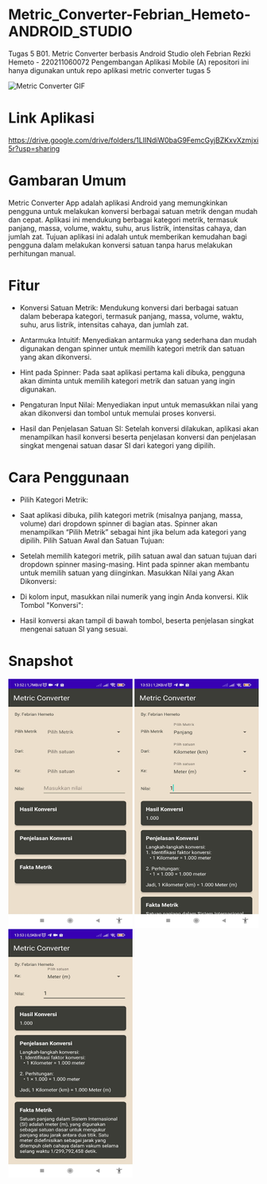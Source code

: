 # Metric_Converter-Febrian_Hemeto-ANDROID_STUDIO

Tugas 5 B01. Metric Converter berbasis Android Studio oleh Febrian Rezki Hemeto - 220211060072 Pengembangan Aplikasi Mobile (A)
repositori ini hanya digunakan untuk repo aplikasi metric converter tugas 5

<img src="https://github.com/keqi000/Metric_Converter-Febrian_Hemeto-ANDROID_STUDIO/blob/main/assets/Screenrecorder-2024-11-03-13-51-10-598.gif?raw=true" width="250" height="500" alt="Metric Converter GIF">

# Link Aplikasi

https://drive.google.com/drive/folders/1LIINdiW0baG9FemcGyjBZKxvXzmjxi5r?usp=sharing

# Gambaran Umum

Metric Converter App adalah aplikasi Android yang memungkinkan pengguna untuk melakukan konversi berbagai satuan metrik dengan mudah dan cepat. Aplikasi ini mendukung berbagai kategori metrik, termasuk panjang, massa, volume, waktu, suhu, arus listrik, intensitas cahaya, dan jumlah zat. Tujuan aplikasi ini adalah untuk memberikan kemudahan bagi pengguna dalam melakukan konversi satuan tanpa harus melakukan perhitungan manual.

# Fitur

- Konversi Satuan Metrik: Mendukung konversi dari berbagai satuan dalam beberapa kategori, termasuk panjang, massa, volume, waktu, suhu, arus listrik, intensitas cahaya, dan jumlah zat.

- Antarmuka Intuitif: Menyediakan antarmuka yang sederhana dan mudah digunakan dengan spinner untuk memilih kategori metrik dan satuan yang akan dikonversi.

- Hint pada Spinner: Pada saat aplikasi pertama kali dibuka, pengguna akan diminta untuk memilih kategori metrik dan satuan yang ingin digunakan.

- Pengaturan Input Nilai: Menyediakan input untuk memasukkan nilai yang akan dikonversi dan tombol untuk memulai proses konversi.

- Hasil dan Penjelasan Satuan SI: Setelah konversi dilakukan, aplikasi akan menampilkan hasil konversi beserta penjelasan konversi dan penjelasan singkat mengenai satuan dasar SI dari kategori yang dipilih.

# Cara Penggunaan

- Pilih Kategori Metrik:

- Saat aplikasi dibuka, pilih kategori metrik (misalnya panjang, massa, volume) dari dropdown spinner di bagian atas.
  Spinner akan menampilkan “Pilih Metrik” sebagai hint jika belum ada kategori yang dipilih.
  Pilih Satuan Awal dan Satuan Tujuan:

- Setelah memilih kategori metrik, pilih satuan awal dan satuan tujuan dari dropdown spinner masing-masing.
  Hint pada spinner akan membantu untuk memilih satuan yang diinginkan.
  Masukkan Nilai yang Akan Dikonversi:

- Di kolom input, masukkan nilai numerik yang ingin Anda konversi.
  Klik Tombol "Konversi":

- Hasil konversi akan tampil di bawah tombol, beserta penjelasan singkat mengenai satuan SI yang sesuai.

# Snapshot

<img src="https://github.com/keqi000/Metric_Converter-Febrian_Hemeto-ANDROID_STUDIO/blob/main/assets/1.jpeg?raw=true" width="250" height="500" alt="Snapshot 1">
<img src="https://github.com/keqi000/Metric_Converter-Febrian_Hemeto-ANDROID_STUDIO/blob/main/assets/2.jpeg?raw=true" width="250" height="500" alt="Snapshot 2">
<img src="https://github.com/keqi000/Metric_Converter-Febrian_Hemeto-ANDROID_STUDIO/blob/main/assets/3.jpeg?raw=true" width="250" height="500" alt="Snapshot 3">
